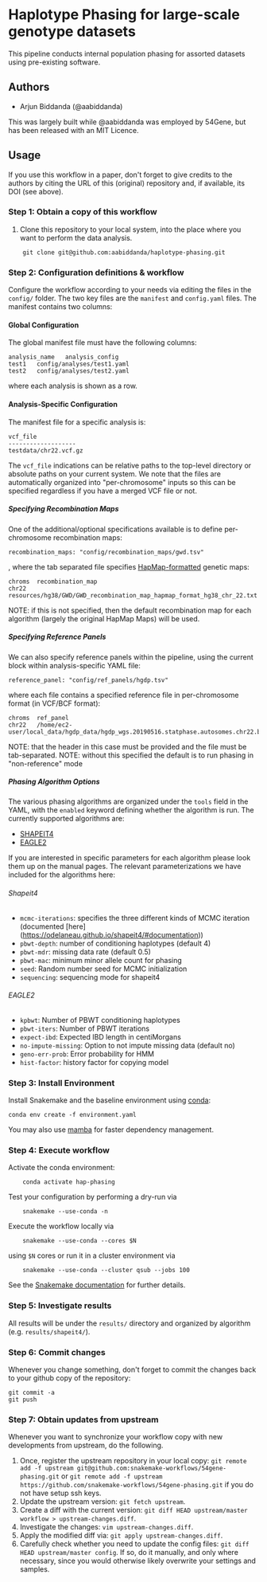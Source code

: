 # Haplotype Phasing for large-scale genotype datasets

This pipeline conducts internal population phasing for assorted datasets using pre-existing software.

## Authors

* Arjun Biddanda (@aabiddanda)

This was largely built while @aabiddanda was employed by 54Gene, but has been released with an MIT Licence.

## Usage

If you use this workflow in a paper, don't forget to give credits to the authors by citing the URL of this (original) repository and, if available, its DOI (see above).

### Step 1: Obtain a copy of this workflow

1. Clone this repository to your local system, into the place where you want to perform the data analysis.
```
    git clone git@github.com:aabiddanda/haplotype-phasing.git
```

### Step 2: Configuration definitions & workflow

Configure the workflow according to your needs via editing the files in the `config/` folder. The two key files are the `manifest` and `config.yaml` files. The manifest contains two columns:

#### Global Configuration

The global manifest file must have the following columns:

```
analysis_name	analysis_config
test1	config/analyses/test1.yaml
test2	config/analyses/test2.yaml
```

where each analysis is shown as a row.


#### Analysis-Specific Configuration

The manifest file for a specific analysis is:

```
vcf_file
-------------------
testdata/chr22.vcf.gz
```


The `vcf_file` indications can be relative paths to the top-level directory or absolute paths on your current system. We note that the files are automatically organized into "per-chromosome" inputs so this can be specified regardless if you have a merged VCF file or not.

##### Specifying Recombination Maps

One of the additional/optional specifications available is to define per-chromosome recombination maps:

```
recombination_maps: "config/recombination_maps/gwd.tsv"
```

, where the tab separated file specifies [HapMap-formatted](https://ftp.ncbi.nlm.nih.gov/hapmap/recombination/latest/) genetic maps:
```
chroms	recombination_map
chr22	resources/hg38/GWD/GWD_recombination_map_hapmap_format_hg38_chr_22.txt
```

NOTE: if this is not specified, then the default recombination map for each algorithm (largely the original HapMap Maps) will be used.

##### Specifying Reference Panels


We can also specify reference panels within the pipeline, using the current block within analysis-specific YAML file:

```
reference_panel: "config/ref_panels/hgdp.tsv"
```

where each file contains a specified reference file in per-chromosome format (in VCF/BCF format):

```
chroms	ref_panel
chr22	/home/ec2-user/local_data/hgdp_data/hgdp_wgs.20190516.statphase.autosomes.chr22.bcf
```

NOTE: that the header in this case must be provided and the file must be tab-separated.
NOTE: without this specified the default is to run phasing in "non-reference" mode


##### Phasing Algorithm Options

The various phasing algorithms are organized under the `tools` field in the YAML, with the `enabled` keyword defining whether the algorithm is run. The currently supported algorithms are:

* [SHAPEIT4](https://odelaneau.github.io/shapeit4/)
* [EAGLE2](https://alkesgroup.broadinstitute.org/Eagle/)

If you are interested in specific parameters for each algorithm please look them up on the manual pages. The relevant parameterizations we have included for the algorithms here:

###### Shapeit4

* `mcmc-iterations`: specifies the three different kinds of MCMC iteration (documented [here] (https://odelaneau.github.io/shapeit4/#documentation))
* `pbwt-depth`: number of conditioning haplotypes (default 4)
* `pbwt-mdr`: missing data rate (default 0.5)
* `pbwt-mac`: minimum minor allele count for phasing
* `seed`: Random number seed for MCMC initialization
* `sequencing`: sequencing mode for shapeit4


###### EAGLE2

* `kpbwt`: Number of PBWT conditioning haplotypes
* `pbwt-iters`: Number of PBWT iterations
* `expect-ibd`: Expected IBD length in centiMorgans
* `no-impute-missing`: Option to not impute missing data (default no)
* `geno-err-prob`: Error probability for HMM
* `hist-factor`: history factor for copying model


### Step 3: Install Environment

Install Snakemake and the baseline environment using [conda](https://conda.io/projects/conda/en/latest/user-guide/install/index.html):

```
conda env create -f environment.yaml
```

You may also use [mamba](https://github.com/mamba-org/mamba) for faster dependency management.

### Step 4: Execute workflow

Activate the conda environment:
```
    conda activate hap-phasing
```
Test your configuration by performing a dry-run via
```
    snakemake --use-conda -n
```
Execute the workflow locally via
```
    snakemake --use-conda --cores $N
```
using `$N` cores or run it in a cluster environment via
```
    snakemake --use-conda --cluster qsub --jobs 100
```
See the [Snakemake documentation](https://snakemake.readthedocs.io/en/stable/executable.html) for further details.

### Step 5: Investigate results

All results will be under the `results/` directory and organized by algorithm (e.g. `results/shapeit4/`).

### Step 6: Commit changes

Whenever you change something, don't forget to commit the changes back to your github copy of the repository:

    git commit -a
    git push

### Step 7: Obtain updates from upstream

Whenever you want to synchronize your workflow copy with new developments from upstream, do the following.

1. Once, register the upstream repository in your local copy: `git remote add -f upstream git@github.com:snakemake-workflows/54gene-phasing.git` or `git remote add -f upstream https://github.com/snakemake-workflows/54gene-phasing.git` if you do not have setup ssh keys.
2. Update the upstream version: `git fetch upstream`.
3. Create a diff with the current version: `git diff HEAD upstream/master workflow > upstream-changes.diff`.
4. Investigate the changes: `vim upstream-changes.diff`.
5. Apply the modified diff via: `git apply upstream-changes.diff`.
6. Carefully check whether you need to update the config files: `git diff HEAD upstream/master config`. If so, do it manually, and only where necessary, since you would otherwise likely overwrite your settings and samples.
